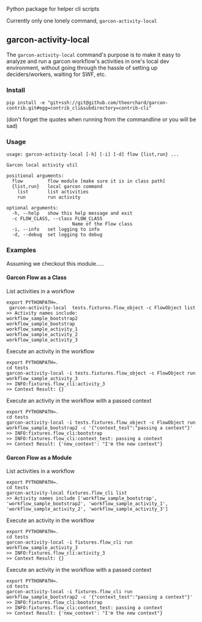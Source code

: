Python package for helper cli scripts

Currently only one lonely command, `garcon-activity-local`

## garcon-activity-local

The `garcon-activity-local` command's purpose is to make it easy to analyze and run a garcon workflow's activities in one's local dev environment, without going through the hassle of setting up deciders/workers, waiting for SWF, etc.

### Install
```
pip install -e "git+ssh://git@github.com/theorchard/garcon-contrib.git#egg=contrib_cli&subdirectory=contrib-cli"
```
(don't forget the quotes when running from the commandline or you will be sad)

### Usage
```
usage: garcon-activity-local [-h] [-i] [-d] flow {list,run} ...

Garcon local activity util

positional arguments:
  flow         flow module [make sure it is in class path]
  {list,run}   local garcon command
    list       list activities
    run        run activity

optional arguments:
  -h, --help   show this help message and exit
  -c FLOW_CLASS, --class FLOW_CLASS
                        Name of the Flow class
  -i, --info   set logging to info
  -d, --debug  set logging to debug
```

### Examples

Assuming we checkout this module.....

#### Garcon Flow as a Class

List activities in a workflow
```
export PYTHONPATH=.
 garcon-activity-local  tests.fixtures.flow_object -c FlowObject list
>> Activity names include:
workflow_sample_bootstrap2
workflow_sample_bootstrap
workflow_sample_activity_1
workflow_sample_activity_2
workflow_sample_activity_3
```

Execute an activity in the workflow
```
export PYTHONPATH=.
cd tests
garcon-activity-local -i tests.fixtures.flow_object -c FlowObject run workflow_sample_activity_3
>> INFO:fixtures.flow_cli:activity_3
>> Context Result: {}
```

Execute an activity in the workflow with a passed context
```
export PYTHONPATH=.
cd tests
garcon-activity-local -i tests.fixtures.flow_object -c FlowObject run workflow_sample_bootstrap2 -c '{"context_test":"passing a context"}'
>> INFO:fixtures.flow_cli:bootstrap
>> INFO:fixtures.flow_cli:context_test: passing a context
>> Context Result: {'new_context': "I'm the new context"}
```


#### Garcon Flow as a Module

List activities in a workflow
```
export PYTHONPATH=.
cd tests
garcon-activity-local fixtures.flow_cli list
>> Activity names include ['workflow_sample_bootstrap', 'workflow_sample_bootstrap2', 'workflow_sample_activity_1', 'workflow_sample_activity_2', 'workflow_sample_activity_3']
```

Execute an activity in the workflow
```
export PYTHONPATH=.
cd tests
garcon-activity-local -i fixtures.flow_cli run workflow_sample_activity_3
>> INFO:fixtures.flow_cli:activity_3
>> Context Result: {}
```

Execute an activity in the workflow with a passed context
```
export PYTHONPATH=.
cd tests
garcon-activity-local -i fixtures.flow_cli run workflow_sample_bootstrap2 -c '{"context_test":"passing a context"}'
>> INFO:fixtures.flow_cli:bootstrap
>> INFO:fixtures.flow_cli:context_test: passing a context
>> Context Result: {'new_context': "I'm the new context"}
```
